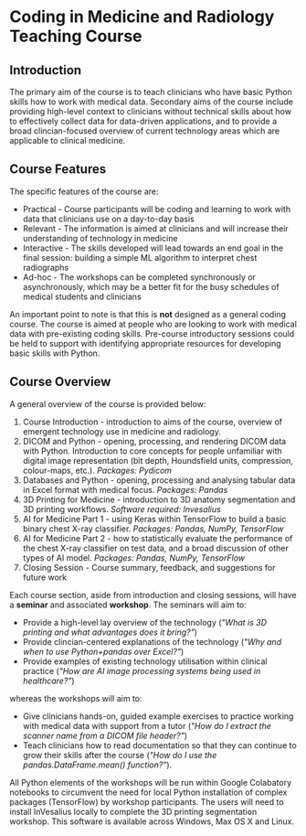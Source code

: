 # Coding in Medicine and Radiology Teaching Course

## Introduction

The primary aim of the course is to teach clinicians who have basic Python skills how to work with medical data. Secondary aims of the course include providing high-level context to clinicians without technical skills about how to effectively collect data for data-driven applications, and to provide a broad clincian-focused overview of current technology areas which are applicable to clinical medicine.

## Course Features

The specific features of the course are:

- Practical - Course participants will be coding and learning to work with data that clinicians use on a day-to-day basis
- Relevant - The information is aimed at clinicians and will increase their understanding of technology in medicine
- Interactive - The skills developed will lead towards an end goal in the final session: building a simple ML algorithm to interpret chest radiographs
- Ad-hoc - The workshops can be completed synchronously or asynchronously, which may be a better fit for the busy schedules of medical students and clinicians

An important point to note is that this is **not** designed as a general coding course. The course is aimed at people who are looking to work with medical data with pre-existing coding skills. Pre-course introductory sessions could be held to support with identifying appropriate resources for developing basic skills with Python.

## Course Overview

A general overview of the course is provided below:

1. Course Introduction - introduction to aims of the course, overview of emergent technology use in medicine and radiology.
2. DICOM and Python - opening, processing, and rendering DICOM data with Python. Introduction to core concepts for people unfamiliar with digital image representation (bit depth, Houndsfield units, compression, colour-maps, etc.). *Packages: Pydicom*
3. Databases and Python - opening, processing and analysing tabular data in Excel format with medical focus. *Packages: Pandas*
4. 3D Printing for Medicine - introduction to 3D anatomy segmentation and 3D printing workflows. *Software required: Invesalius*
5. AI for Medicine Part 1 - using Keras within TensorFlow to build a basic binary chest X-ray classifier. *Packages: Pandas, NumPy, TensorFlow*
6. AI for Medicine Part 2 - how to statistically evaluate the performance of the chest X-ray classifier on test data, and a broad discussion of other types of AI model. *Packages: Pandas, NumPy, TensorFlow*
7. Closing Session - Course summary, feedback, and suggestions for future work

Each course section, aside from introduction and closing sessions, will have a **seminar** and associated **workshop**. The seminars will aim to:
 
- Provide a high-level lay overview of the technology (*"What is 3D printing and what advantages does it bring?"*)
- Provide clincian-centered explanations of the technology (*"Why and when to use Python+pandas over Excel?"*)
- Provide examples of existing technology utilisation within clinical practice (*"How are AI image processing systems being used in healthcare?"*)

whereas the workshops will aim to:

- Give clinicians hands-on, guided example exercises to practice working with medical data with support from a tutor (*"How do I extract the scanner name from a DICOM file header?"*) 
- Teach clinicians how to read documentation so that they can continue to grow their skills after the course (*"How do I use the pandas.DataFrame.mean() function?"*).

All Python elements of the workshops will be run within Google Colabatory notebooks to circumvent the need for local Python installation of complex packages (TensorFlow) by workshop participants. The users will need to install InVesalius locally to complete the 3D printing segmentation workshop. This software is available across Windows, Max OS X and Linux.
